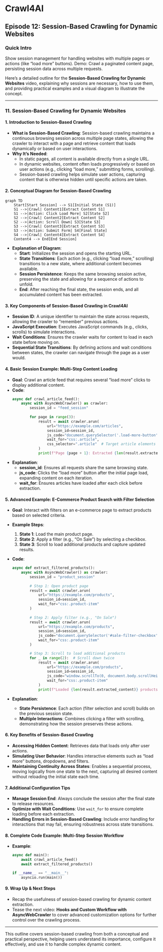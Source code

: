 # Crawl4AI

## Episode 12: Session-Based Crawling for Dynamic Websites

### Quick Intro
Show session management for handling websites with multiple pages or actions (like “load more” buttons). Demo: Crawl a paginated content page, persisting session data across multiple requests.

Here’s a detailed outline for the **Session-Based Crawling for Dynamic Websites** video, explaining why sessions are necessary, how to use them, and providing practical examples and a visual diagram to illustrate the concept.

---

### **11. Session-Based Crawling for Dynamic Websites**

#### **1. Introduction to Session-Based Crawling**
   - **What is Session-Based Crawling**: Session-based crawling maintains a continuous browsing session across multiple page states, allowing the crawler to interact with a page and retrieve content that loads dynamically or based on user interactions.
   - **Why It’s Needed**:
     - In static pages, all content is available directly from a single URL.
     - In dynamic websites, content often loads progressively or based on user actions (e.g., clicking “load more,” submitting forms, scrolling).
     - Session-based crawling helps simulate user actions, capturing content that is otherwise hidden until specific actions are taken.

#### **2. Conceptual Diagram for Session-Based Crawling**

   ```mermaid
   graph TD
       Start[Start Session] --> S1[Initial State (S1)]
       S1 -->|Crawl| Content1[Extract Content S1]
       S1 -->|Action: Click Load More| S2[State S2]
       S2 -->|Crawl| Content2[Extract Content S2]
       S2 -->|Action: Scroll Down| S3[State S3]
       S3 -->|Crawl| Content3[Extract Content S3]
       S3 -->|Action: Submit Form| S4[Final State]
       S4 -->|Crawl| Content4[Extract Content S4]
       Content4 --> End[End Session]
   ```

   - **Explanation of Diagram**:
     - **Start**: Initializes the session and opens the starting URL.
     - **State Transitions**: Each action (e.g., clicking “load more,” scrolling) transitions to a new state, where additional content becomes available.
     - **Session Persistence**: Keeps the same browsing session active, preserving the state and allowing for a sequence of actions to unfold.
     - **End**: After reaching the final state, the session ends, and all accumulated content has been extracted.

#### **3. Key Components of Session-Based Crawling in Crawl4AI**
   - **Session ID**: A unique identifier to maintain the state across requests, allowing the crawler to “remember” previous actions.
   - **JavaScript Execution**: Executes JavaScript commands (e.g., clicks, scrolls) to simulate interactions.
   - **Wait Conditions**: Ensures the crawler waits for content to load in each state before moving on.
   - **Sequential State Transitions**: By defining actions and wait conditions between states, the crawler can navigate through the page as a user would.

#### **4. Basic Session Example: Multi-Step Content Loading**
   - **Goal**: Crawl an article feed that requires several “load more” clicks to display additional content.
   - **Code**:
     ```python
     async def crawl_article_feed():
         async with AsyncWebCrawler() as crawler:
             session_id = "feed_session"
             
             for page in range(3):
                 result = await crawler.arun(
                     url="https://example.com/articles",
                     session_id=session_id,
                     js_code="document.querySelector('.load-more-button').click();" if page > 0 else None,
                     wait_for="css:.article",
                     css_selector=".article"  # Target article elements
                 )
                 print(f"Page {page + 1}: Extracted {len(result.extracted_content)} articles")
     ```
   - **Explanation**:
     - **session_id**: Ensures all requests share the same browsing state.
     - **js_code**: Clicks the “load more” button after the initial page load, expanding content on each iteration.
     - **wait_for**: Ensures articles have loaded after each click before extraction.

#### **5. Advanced Example: E-Commerce Product Search with Filter Selection**
   - **Goal**: Interact with filters on an e-commerce page to extract products based on selected criteria.
   - **Example Steps**:
     1. **State 1**: Load the main product page.
     2. **State 2**: Apply a filter (e.g., “On Sale”) by selecting a checkbox.
     3. **State 3**: Scroll to load additional products and capture updated results.

   - **Code**:
     ```python
     async def extract_filtered_products():
         async with AsyncWebCrawler() as crawler:
             session_id = "product_session"
             
             # Step 1: Open product page
             result = await crawler.arun(
                 url="https://example.com/products",
                 session_id=session_id,
                 wait_for="css:.product-item"
             )
             
             # Step 2: Apply filter (e.g., "On Sale")
             result = await crawler.arun(
                 url="https://example.com/products",
                 session_id=session_id,
                 js_code="document.querySelector('#sale-filter-checkbox').click();",
                 wait_for="css:.product-item"
             )

             # Step 3: Scroll to load additional products
             for _ in range(2):  # Scroll down twice
                 result = await crawler.arun(
                     url="https://example.com/products",
                     session_id=session_id,
                     js_code="window.scrollTo(0, document.body.scrollHeight);",
                     wait_for="css:.product-item"
                 )
                 print(f"Loaded {len(result.extracted_content)} products after scroll")
     ```
   - **Explanation**:
     - **State Persistence**: Each action (filter selection and scroll) builds on the previous session state.
     - **Multiple Interactions**: Combines clicking a filter with scrolling, demonstrating how the session preserves these actions.

#### **6. Key Benefits of Session-Based Crawling**
   - **Accessing Hidden Content**: Retrieves data that loads only after user actions.
   - **Simulating User Behavior**: Handles interactive elements such as “load more” buttons, dropdowns, and filters.
   - **Maintaining Continuity Across States**: Enables a sequential process, moving logically from one state to the next, capturing all desired content without reloading the initial state each time.

#### **7. Additional Configuration Tips**
   - **Manage Session End**: Always conclude the session after the final state to release resources.
   - **Optimize with Wait Conditions**: Use `wait_for` to ensure complete loading before each extraction.
   - **Handling Errors in Session-Based Crawling**: Include error handling for interactions that may fail, ensuring robustness across state transitions.

#### **8. Complete Code Example: Multi-Step Session Workflow**
   - **Example**:
     ```python
     async def main():
         await crawl_article_feed()
         await extract_filtered_products()
     
     if __name__ == "__main__":
         asyncio.run(main())
     ```

#### **9. Wrap Up & Next Steps**
   - Recap the usefulness of session-based crawling for dynamic content extraction.
   - Tease the next video: **Hooks and Custom Workflow with AsyncWebCrawler** to cover advanced customization options for further control over the crawling process.

---

This outline covers session-based crawling from both a conceptual and practical perspective, helping users understand its importance, configure it effectively, and use it to handle complex dynamic content.